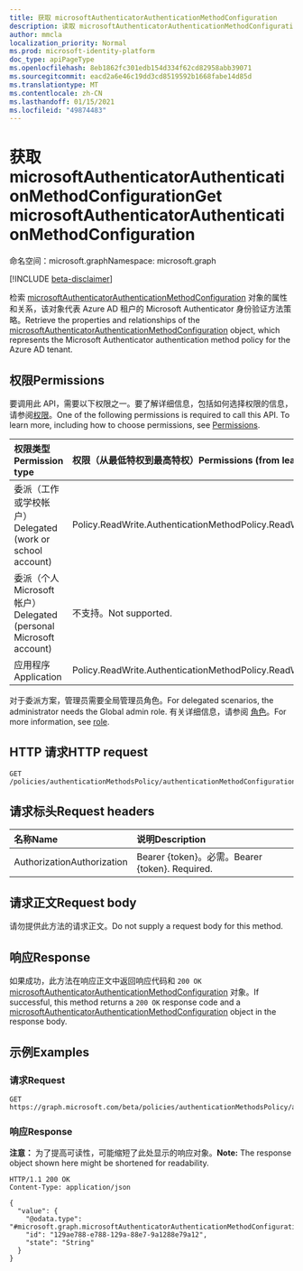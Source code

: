 ```yaml
---
title: 获取 microsoftAuthenticatorAuthenticationMethodConfiguration
description: 读取 microsoftAuthenticatorAuthenticationMethodConfiguration 对象的属性和关系。
author: mmcla
localization_priority: Normal
ms.prod: microsoft-identity-platform
doc_type: apiPageType
ms.openlocfilehash: 8eb1862fc301edb154d334f62cd82958abb39071
ms.sourcegitcommit: eacd2a6e46c19dd3cd8519592b1668fabe14d85d
ms.translationtype: MT
ms.contentlocale: zh-CN
ms.lasthandoff: 01/15/2021
ms.locfileid: "49874483"
---
```

# <a name="get-microsoftauthenticatorauthenticationmethodconfiguration"></a><span data-ttu-id="c1737-103">获取 microsoftAuthenticatorAuthenticationMethodConfiguration</span><span class="sxs-lookup"><span data-stu-id="c1737-103">Get microsoftAuthenticatorAuthenticationMethodConfiguration</span></span>
<span data-ttu-id="c1737-104">命名空间：microsoft.graph</span><span class="sxs-lookup"><span data-stu-id="c1737-104">Namespace: microsoft.graph</span></span>

[!INCLUDE [beta-disclaimer](../../includes/beta-disclaimer.md)]

<span data-ttu-id="c1737-105">检索 [microsoftAuthenticatorAuthenticationMethodConfiguration](../resources/microsoftauthenticatorauthenticationmethodconfiguration.md) 对象的属性和关系，该对象代表 Azure AD 租户的 Microsoft Authenticator 身份验证方法策略。</span><span class="sxs-lookup"><span data-stu-id="c1737-105">Retrieve the properties and relationships of the [microsoftAuthenticatorAuthenticationMethodConfiguration](../resources/microsoftauthenticatorauthenticationmethodconfiguration.md) object, which represents the Microsoft Authenticator authentication method policy for the Azure AD tenant.</span></span>

## <a name="permissions"></a><span data-ttu-id="c1737-106">权限</span><span class="sxs-lookup"><span data-stu-id="c1737-106">Permissions</span></span>
<span data-ttu-id="c1737-p101">要调用此 API，需要以下权限之一。要了解详细信息，包括如何选择权限的信息，请参阅[权限](/graph/permissions-reference)。</span><span class="sxs-lookup"><span data-stu-id="c1737-p101">One of the following permissions is required to call this API. To learn more, including how to choose permissions, see [Permissions](/graph/permissions-reference).</span></span>

|<span data-ttu-id="c1737-109">权限类型</span><span class="sxs-lookup"><span data-stu-id="c1737-109">Permission type</span></span>|<span data-ttu-id="c1737-110">权限（从最低特权到最高特权）</span><span class="sxs-lookup"><span data-stu-id="c1737-110">Permissions (from least to most privileged)</span></span>|
|:---|:---|
|<span data-ttu-id="c1737-111">委派（工作或学校帐户）</span><span class="sxs-lookup"><span data-stu-id="c1737-111">Delegated (work or school account)</span></span>|<span data-ttu-id="c1737-112">Policy.ReadWrite.AuthenticationMethod</span><span class="sxs-lookup"><span data-stu-id="c1737-112">Policy.ReadWrite.AuthenticationMethod</span></span>|
|<span data-ttu-id="c1737-113">委派（个人 Microsoft 帐户）</span><span class="sxs-lookup"><span data-stu-id="c1737-113">Delegated (personal Microsoft account)</span></span>|<span data-ttu-id="c1737-114">不支持。</span><span class="sxs-lookup"><span data-stu-id="c1737-114">Not supported.</span></span>|
|<span data-ttu-id="c1737-115">应用程序</span><span class="sxs-lookup"><span data-stu-id="c1737-115">Application</span></span>|<span data-ttu-id="c1737-116">Policy.ReadWrite.AuthenticationMethod</span><span class="sxs-lookup"><span data-stu-id="c1737-116">Policy.ReadWrite.AuthenticationMethod</span></span>|

<span data-ttu-id="c1737-117">对于委派方案，管理员需要全局管理员角色。</span><span class="sxs-lookup"><span data-stu-id="c1737-117">For delegated scenarios, the administrator needs the Global admin role.</span></span> <span data-ttu-id="c1737-118">有关详细信息，请参阅 [角色](/azure/active-directory/users-groups-roles/directory-assign-admin-roles#available-roles)。</span><span class="sxs-lookup"><span data-stu-id="c1737-118">For more information, see [role](/azure/active-directory/users-groups-roles/directory-assign-admin-roles#available-roles).</span></span>

## <a name="http-request"></a><span data-ttu-id="c1737-119">HTTP 请求</span><span class="sxs-lookup"><span data-stu-id="c1737-119">HTTP request</span></span>

<!-- {
  "blockType": "ignored"
}
-->
``` http
GET /policies/authenticationMethodsPolicy/authenticationMethodConfigurations/microsoftAuthenticator
```

## <a name="request-headers"></a><span data-ttu-id="c1737-120">请求标头</span><span class="sxs-lookup"><span data-stu-id="c1737-120">Request headers</span></span>
|<span data-ttu-id="c1737-121">名称</span><span class="sxs-lookup"><span data-stu-id="c1737-121">Name</span></span>|<span data-ttu-id="c1737-122">说明</span><span class="sxs-lookup"><span data-stu-id="c1737-122">Description</span></span>|
|:---|:---|
|<span data-ttu-id="c1737-123">Authorization</span><span class="sxs-lookup"><span data-stu-id="c1737-123">Authorization</span></span>|<span data-ttu-id="c1737-p103">Bearer {token}。必需。</span><span class="sxs-lookup"><span data-stu-id="c1737-p103">Bearer {token}. Required.</span></span>|

## <a name="request-body"></a><span data-ttu-id="c1737-126">请求正文</span><span class="sxs-lookup"><span data-stu-id="c1737-126">Request body</span></span>
<span data-ttu-id="c1737-127">请勿提供此方法的请求正文。</span><span class="sxs-lookup"><span data-stu-id="c1737-127">Do not supply a request body for this method.</span></span>

## <a name="response"></a><span data-ttu-id="c1737-128">响应</span><span class="sxs-lookup"><span data-stu-id="c1737-128">Response</span></span>

<span data-ttu-id="c1737-129">如果成功，此方法在响应正文中返回响应代码和 `200 OK` [microsoftAuthenticatorAuthenticationMethodConfiguration](../resources/microsoftauthenticatorauthenticationmethodconfiguration.md) 对象。</span><span class="sxs-lookup"><span data-stu-id="c1737-129">If successful, this method returns a `200 OK` response code and a [microsoftAuthenticatorAuthenticationMethodConfiguration](../resources/microsoftauthenticatorauthenticationmethodconfiguration.md) object in the response body.</span></span>

## <a name="examples"></a><span data-ttu-id="c1737-130">示例</span><span class="sxs-lookup"><span data-stu-id="c1737-130">Examples</span></span>

### <a name="request"></a><span data-ttu-id="c1737-131">请求</span><span class="sxs-lookup"><span data-stu-id="c1737-131">Request</span></span>
<!-- {
  "blockType": "request",
  "name": "get_microsoftauthenticatorauthenticationmethodconfiguration"
}
-->
``` http
GET https://graph.microsoft.com/beta/policies/authenticationMethodsPolicy/authenticationMethodConfigurations/microsoftAuthenticator
```


### <a name="response"></a><span data-ttu-id="c1737-132">响应</span><span class="sxs-lookup"><span data-stu-id="c1737-132">Response</span></span>
<span data-ttu-id="c1737-133">**注意：** 为了提高可读性，可能缩短了此处显示的响应对象。</span><span class="sxs-lookup"><span data-stu-id="c1737-133">**Note:** The response object shown here might be shortened for readability.</span></span>
<!-- {
  "blockType": "response",
  "truncated": true,
  "@odata.type": "microsoft.graph.microsoftAuthenticatorAuthenticationMethodConfiguration"
}
-->
``` http
HTTP/1.1 200 OK
Content-Type: application/json

{
  "value": {
    "@odata.type": "#microsoft.graph.microsoftAuthenticatorAuthenticationMethodConfiguration",
    "id": "129ae788-e788-129a-88e7-9a1288e79a12",
    "state": "String"
  }
}
```

